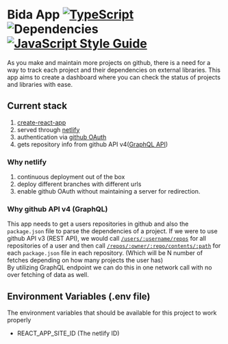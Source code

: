 # Bida App [![TypeScript](https://badges.frapsoft.com/typescript/code/typescript.svg?v=101)](https://github.com/ellerbrock/typescript-badges/) ![Dependencies](https://david-dm.org/strvcom/dep-manager-web.svg) [![JavaScript Style Guide](https://img.shields.io/badge/code_style-standard-brightgreen.svg)](https://standardjs.com)

As you make and maintain more projects on github, there is a need for a way to track each project and their dependencies on external libraries. This app aims to create a dashboard where you can check the status of projects and libraries with ease.

## Current stack

1. [create-react-app](https://github.com/facebook/create-react-app)
2. served through [netlify](https://www.netlify.com/)
3. authentication via [github OAuth](https://developer.github.com/apps/building-oauth-apps/creating-an-oauth-app/)
4. gets repository info from github API v4([GraphQL API](https://developer.github.com/v4/))

### Why netlify

1. continuous deployment out of the box
2. deploy different branches with different urls
3. enable github OAuth without maintaining a server for redirection.

### Why github API v4 (GraphQL)

This app needs to get a users repositories in github and also the `package.json` file to parse the dependencies of a project. If we were to use github API v3 (REST API), we would call [`/users/:username/repos`](https://developer.github.com/v3/repos/#list-your-repositories) for all repositories of a user and then call [`/repos/:owner/:repo/contents/:path`](https://developer.github.com/v3/repos/contents/#get-contents) for each `package.json` file in each repository. (Which will be N number of fetches depending on how many projects the user has)  
By utilizing GraphQL endpoint we can do this in one network call with no over fetching of data as well.

## Environment Variables (.env file)

The environment variables that should be available for this project to work properly

* REACT_APP_SITE_ID (The netlify ID)
